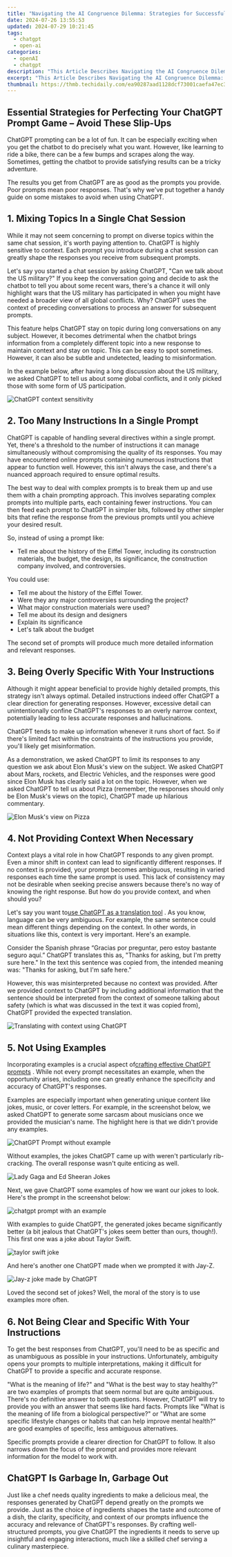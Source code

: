 ```yaml
---
title: "Navigating the AI Congruence Dilemma: Strategies for Successful Alignment"
date: 2024-07-26 13:55:53
updated: 2024-07-29 10:21:45
tags:
  - chatgpt
  - open-ai
categories:
  - openAI
  - chatgpt
description: "This Article Describes Navigating the AI Congruence Dilemma: Strategies for Successful Alignment"
excerpt: "This Article Describes Navigating the AI Congruence Dilemma: Strategies for Successful Alignment"
thumbnail: https://thmb.techidaily.com/ea90287aad1128dcf73001caefa47ec3f1c16bb10f0ed6607a3b7c4f98575dff.jpg
---
```


## Essential Strategies for Perfecting Your ChatGPT Prompt Game – Avoid These Slip-Ups

 ChatGPT prompting can be a lot of fun. It can be especially exciting when you get the chatbot to do precisely what you want. However, like learning to ride a bike, there can be a few bumps and scrapes along the way. Sometimes, getting the chatbot to provide satisfying results can be a tricky adventure.

 The results you get from ChatGPT are as good as the prompts you provide. Poor prompts mean poor responses. That's why we've put together a handy guide on some mistakes to avoid when using ChatGPT.

## 1\. Mixing Topics In a Single Chat Session

 While it may not seem concerning to prompt on diverse topics within the same chat session, it's worth paying attention to. ChatGPT is highly sensitive to context. Each prompt you introduce during a chat session can greatly shape the responses you receive from subsequent prompts.

 Let's say you started a chat session by asking ChatGPT, "Can we talk about the US military?" If you keep the conversation going and decide to ask the chatbot to tell you about some recent wars, there's a chance it will only highlight wars that the US military has participated in when you might have needed a broader view of all global conflicts. Why? ChatGPT uses the context of preceding conversations to process an answer for subsequent prompts.

 This feature helps ChatGPT stay on topic during long conversations on any subject. However, it becomes detrimental when the chatbot brings information from a completely different topic into a new response to maintain context and stay on topic. This can be easy to spot sometimes. However, it can also be subtle and undetected, leading to misinformation.

 In the example below, after having a long discussion about the US military, we asked ChatGPT to tell us about some global conflicts, and it only picked those with some form of US participation.

![ChatGPT context sensitivity](https://static1.makeuseofimages.com/wordpress/wp-content/uploads/2023/05/chatgpt-context-sensitivity.jpg)

## 2\. Too Many Instructions In a Single Prompt

 ChatGPT is capable of handling several directives within a single prompt. Yet, there's a threshold to the number of instructions it can manage simultaneously without compromising the quality of its responses. You may have encountered online prompts containing numerous instructions that appear to function well. However, this isn't always the case, and there's a nuanced approach required to ensure optimal results.

 The best way to deal with complex prompts is to break them up and use them with a chain prompting approach. This involves separating complex prompts into multiple parts, each containing fewer instructions. You can then feed each prompt to ChatGPT in simpler bits, followed by other simpler bits that refine the response from the previous prompts until you achieve your desired result.

So, instead of using a prompt like:

* Tell me about the history of the Eiffel Tower, including its construction materials, the budget, the design, its significance, the construction company involved, and controversies.

You could use:

* Tell me about the history of the Eiffel Tower.
* Were they any major controversies surrounding the project?
* What major construction materials were used?
* Tell me about its design and designers
* Explain its significance
* Let's talk about the budget

 The second set of prompts will produce much more detailed information and relevant responses.

## 3\. Being Overly Specific With Your Instructions

 Although it might appear beneficial to provide highly detailed prompts, this strategy isn't always optimal. Detailed instructions indeed offer ChatGPT a clear direction for generating responses. However, excessive detail can unintentionally confine ChatGPT's responses to an overly narrow context, potentially leading to less accurate responses and hallucinations.

 ChatGPT tends to make up information whenever it runs short of fact. So if there's limited fact within the constraints of the instructions you provide, you'll likely get misinformation.

 As a demonstration, we asked ChatGPT to limit its responses to any question we ask about Elon Musk's view on the subject. We asked ChatGPT about Mars, rockets, and Electric Vehicles, and the responses were good since Elon Musk has clearly said a lot on the topic. However, when we asked ChatGPT to tell us about Pizza (remember, the responses should only be Elon Musk's views on the topic), ChatGPT made up hilarious commentary.

![Elon Musk's view on Pizza](https://static1.makeuseofimages.com/wordpress/wp-content/uploads/2023/05/elon-musk-s-view-on-pizza.jpg)

## 4\. Not Providing Context When Necessary

 Context plays a vital role in how ChatGPT responds to any given prompt. Even a minor shift in context can lead to significantly different responses. If no context is provided, your prompt becomes ambiguous, resulting in varied responses each time the same prompt is used. This lack of consistency may not be desirable when seeking precise answers because there's no way of knowing the right response. But how do you provide context, and when should you?

 Let's say you want to[use ChatGPT as a translation tool](https://www.makeuseof.com/how-to-translate-with-chatgpt/) . As you know, language can be very ambiguous. For example, the same sentence could mean different things depending on the context. In other words, in situations like this, context is very important. Here's an example.

 Consider the Spanish phrase “Gracias por preguntar, pero estoy bastante seguro aquí.” ChatGPT translates this as, "Thanks for asking, but I'm pretty sure here." In the text this sentence was copied from, the intended meaning was: "Thanks for asking, but I'm safe here."

 However, this was misinterpreted because no context was provided. After we provided context to ChatGPT by including additional information that the sentence should be interpreted from the context of someone talking about safety (which is what was discussed in the text it was copied from), ChatGPT provided the expected translation.

![Translating with context using ChatGPT](https://static1.makeuseofimages.com/wordpress/wp-content/uploads/2023/02/translating-with-context-using-chatgpt.jpg)

## 5\. Not Using Examples

 Incorporating examples is a crucial aspect of[crafting effective ChatGPT prompts](https://www.makeuseof.com/write-effective-chatgpt-prompts-for-ai-answers/) . While not every prompt necessitates an example, when the opportunity arises, including one can greatly enhance the specificity and accuracy of ChatGPT's responses.

 Examples are especially important when generating unique content like jokes, music, or cover letters. For example, in the screenshot below, we asked ChatGPT to generate some sarcasm about musicians once we provided the musician's name. The highlight here is that we didn't provide any examples.

![ChatGPT Prompt without example](https://static1.makeuseofimages.com/wordpress/wp-content/uploads/2023/05/prompt-without-example.jpg)

 Without examples, the jokes ChatGPT came up with weren't particularly rib-cracking. The overall response wasn't quite enticing as well.

![Lady Gaga and Ed Sheeran Jokes](https://static1.makeuseofimages.com/wordpress/wp-content/uploads/2023/05/lady-gaga-and-ed-sheeran-jokes.jpg)

 Next, we gave ChatGPT some examples of how we want our jokes to look. Here's the prompt in the screenshot below:

![chatgpt prompt with an example](https://static1.makeuseofimages.com/wordpress/wp-content/uploads/2023/05/chatgpt-prompt-with-an-example.jpg)

 With examples to guide ChatGPT, the generated jokes became significantly better (a bit jealous that ChatGPT's jokes seem better than ours, though!). This first one was a joke about Taylor Swift.

![taylor swift joke](https://static1.makeuseofimages.com/wordpress/wp-content/uploads/2023/05/taylor-swift-joke.jpg)

And here's another one ChatGPT made when we prompted it with Jay-Z.

![Jay-z joke made by ChatGPT](https://static1.makeuseofimages.com/wordpress/wp-content/uploads/2023/05/jay-z-joke.jpg)

 Loved the second set of jokes? Well, the moral of the story is to use examples more often.

## 6\. Not Being Clear and Specific With Your Instructions

 To get the best responses from ChatGPT, you'll need to be as specific and as unambiguous as possible in your instructions. Unfortunately, ambiguity opens your prompts to multiple interpretations, making it difficult for ChatGPT to provide a specific and accurate response.

 "What is the meaning of life?" and "What is the best way to stay healthy?" are two examples of prompts that seem normal but are quite ambiguous. There's no definitive answer to both questions. However, ChatGPT will try to provide you with an answer that seems like hard facts. Prompts like "What is the meaning of life from a biological perspective?" or "What are some specific lifestyle changes or habits that can help improve mental health?" are good examples of specific, less ambiguous alternatives.

 Specific prompts provide a clearer direction for ChatGPT to follow. It also narrows down the focus of the prompt and provides more relevant information for the model to work with.

## ChatGPT Is Garbage In, Garbage Out

 Just like a chef needs quality ingredients to make a delicious meal, the responses generated by ChatGPT depend greatly on the prompts we provide. Just as the choice of ingredients shapes the taste and outcome of a dish, the clarity, specificity, and context of our prompts influence the accuracy and relevance of ChatGPT's responses. By crafting well-structured prompts, you give ChatGPT the ingredients it needs to serve up insightful and engaging interactions, much like a skilled chef serving a culinary masterpiece.


<ins class="adsbygoogle"
     style="display:block"
     data-ad-format="autorelaxed"
     data-ad-client="ca-pub-7571918770474297"
     data-ad-slot="1223367746"></ins>



<ins class="adsbygoogle"
     style="display:block"
     data-ad-client="ca-pub-7571918770474297"
     data-ad-slot="8358498916"
     data-ad-format="auto"
     data-full-width-responsive="true"></ins>
